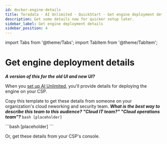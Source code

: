 ```yaml
---
id: docker-engine-details
title: Teradata - AI Unlimited - QuickStart - Get engine deployment details
description: Get some details now for quicker setup later.
sidebar_label: Get engine deployment details 
sidebar_position: 4
---
```

import Tabs from '@theme/Tabs';
import TabItem from '@theme/TabItem';

# Get engine deployment details

***A version of this for the old UI and new UI?***
  
When you [set up AI Unlimited](/docs/install-ai-unlimited/quickstart/setup-ai-unlimited.md), you'll provide details for deploying the engine on your CSP. 

Copy this template to get these details from someone on your organization's cloud neworking and security team. ***What is the best way to describe this team to this audience? "Cloud IT team?" "Cloud operations team"?*** 
<Tabs>
<TabItem value="aws" label="AWS">
	```bash
	[placeholder]
	```
</TabItem>

<TabItem value="azure" label="Azure">
	```bash
	[placeholder]
	```
</TabItem>
</Tabs> 

Or, get these details from your CSP's console.